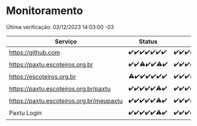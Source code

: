 # Monitoramento

Última verificação: 03/12/2023 14:03:00 -03

|Serviço|Status|Últimas 24h|
|---|---|---|
|https://github.com|<span title="2023-11-26: OK=24">✔️</span><span title="2023-11-27: OK=24">✔️</span><span title="2023-11-28: OK=24">✔️</span><span title="2023-11-29: OK=24">✔️</span><span title="2023-11-30: OK=24">✔️</span><span title="2023-12-01: OK=24">✔️</span><span title="2023-12-02: OK=17">✔️</span>|<span title="02/12/2023 14:03:00 -03 : 200">✔️</span><span title="02/12/2023 15:06:00 -03 : 200">✔️</span><span title="02/12/2023 16:02:00 -03 : 200">✔️</span><span title="02/12/2023 17:05:00 -03 : 200">✔️</span><span title="02/12/2023 18:03:00 -03 : 200">✔️</span><span title="02/12/2023 19:03:00 -03 : 200">✔️</span><span title="02/12/2023 20:04:00 -03 : 200">✔️</span><span title="02/12/2023 21:33:00 -03 : 200">✔️</span><span title="02/12/2023 22:51:00 -03 : 200">✔️</span><span title="02/12/2023 23:21:00 -03 : 200">✔️</span><span title="03/12/2023 00:06:00 -03 : 200">✔️</span><span title="03/12/2023 01:07:00 -03 : 200">✔️</span><span title="03/12/2023 02:05:00 -03 : 200">✔️</span><span title="03/12/2023 03:07:00 -03 : 200">✔️</span><span title="03/12/2023 04:04:00 -03 : 200">✔️</span><span title="03/12/2023 05:07:00 -03 : 200">✔️</span><span title="03/12/2023 06:04:00 -03 : 200">✔️</span><span title="03/12/2023 07:05:00 -03 : 200">✔️</span><span title="03/12/2023 08:03:00 -03 : 200">✔️</span><span title="03/12/2023 09:10:00 -03 : 200">✔️</span><span title="03/12/2023 10:06:00 -03 : 200">✔️</span><span title="03/12/2023 11:03:00 -03 : 200">✔️</span><span title="03/12/2023 12:04:00 -03 : 200">✔️</span><span title="03/12/2023 13:06:00 -03 : 200">✔️</span><span title="03/12/2023 14:03:00 -03 : 200">✔️</span>|
|https://paxtu.escoteiros.org.br|<span title="2023-11-26: OK=24">✔️</span><span title="2023-11-27: OK=24">✔️</span><span title="2023-11-28: OK=23, Falhas=1">⚠️</span><span title="2023-11-29: OK=24">✔️</span><span title="2023-11-30: OK=24">✔️</span><span title="2023-12-01: OK=23, Falhas=1">⚠️</span><span title="2023-12-02: OK=17">✔️</span>|<span title="02/12/2023 14:03:00 -03 : 200">✔️</span><span title="02/12/2023 15:06:00 -03 : 200">✔️</span><span title="02/12/2023 16:02:00 -03 : 200">✔️</span><span title="02/12/2023 17:05:00 -03 : 200">✔️</span><span title="02/12/2023 18:03:00 -03 : 200">✔️</span><span title="02/12/2023 19:03:00 -03 : 200">✔️</span><span title="02/12/2023 20:04:00 -03 : 200">✔️</span><span title="02/12/2023 21:33:00 -03 : 200">✔️</span><span title="02/12/2023 22:51:00 -03 : 200">✔️</span><span title="02/12/2023 23:21:00 -03 : 200">✔️</span><span title="03/12/2023 00:06:00 -03 : 200">✔️</span><span title="03/12/2023 01:07:00 -03 : 200">✔️</span><span title="03/12/2023 02:05:00 -03 : 200">✔️</span><span title="03/12/2023 03:07:00 -03 : 200">✔️</span><span title="03/12/2023 04:04:00 -03 : 200">✔️</span><span title="03/12/2023 05:07:00 -03 : 200">✔️</span><span title="03/12/2023 06:04:00 -03 : 200">✔️</span><span title="03/12/2023 07:05:00 -03 : 200">✔️</span><span title="03/12/2023 08:03:00 -03 : 200">✔️</span><span title="03/12/2023 09:10:00 -03 : 200">✔️</span><span title="03/12/2023 10:06:00 -03 : 200">✔️</span><span title="03/12/2023 11:03:00 -03 : 200">✔️</span><span title="03/12/2023 12:04:00 -03 : 200">✔️</span><span title="03/12/2023 13:06:00 -03 : 200">✔️</span><span title="03/12/2023 14:03:00 -03 : 200">✔️</span>|
|https://escoteiros.org.br|<span title="2023-11-26: OK=23, Falhas=1">⚠️</span><span title="2023-11-27: OK=24">✔️</span><span title="2023-11-28: OK=24">✔️</span><span title="2023-11-29: OK=24">✔️</span><span title="2023-11-30: OK=24">✔️</span><span title="2023-12-01: OK=24">✔️</span><span title="2023-12-02: OK=17">✔️</span>|<span title="02/12/2023 14:03:00 -03 : 200">✔️</span><span title="02/12/2023 15:06:00 -03 : 200">✔️</span><span title="02/12/2023 16:02:00 -03 : 200">✔️</span><span title="02/12/2023 17:05:00 -03 : 200">✔️</span><span title="02/12/2023 18:03:00 -03 : 200">✔️</span><span title="02/12/2023 19:03:00 -03 : 200">✔️</span><span title="02/12/2023 20:04:00 -03 : 200">✔️</span><span title="02/12/2023 21:33:00 -03 : 200">✔️</span><span title="02/12/2023 22:51:00 -03 : 200">✔️</span><span title="02/12/2023 23:21:00 -03 : 200">✔️</span><span title="03/12/2023 00:06:00 -03 : 200">✔️</span><span title="03/12/2023 01:07:00 -03 : 200">✔️</span><span title="03/12/2023 02:05:00 -03 : 200">✔️</span><span title="03/12/2023 03:07:00 -03 : 200">✔️</span><span title="03/12/2023 04:04:00 -03 : 200">✔️</span><span title="03/12/2023 05:07:00 -03 : 200">✔️</span><span title="03/12/2023 06:04:00 -03 : 200">✔️</span><span title="03/12/2023 07:05:00 -03 : 200">✔️</span><span title="03/12/2023 08:03:00 -03 : 200">✔️</span><span title="03/12/2023 09:10:00 -03 : 200">✔️</span><span title="03/12/2023 10:06:00 -03 : 200">✔️</span><span title="03/12/2023 11:03:00 -03 : 200">✔️</span><span title="03/12/2023 12:04:00 -03 : 200">✔️</span><span title="03/12/2023 13:06:00 -03 : 200">✔️</span><span title="03/12/2023 14:03:00 -03 : 200">✔️</span>|
|https://paxtu.escoteiros.org.br/paxtu|<span title="2023-11-26: OK=24">✔️</span><span title="2023-11-27: OK=24">✔️</span><span title="2023-11-28: OK=24">✔️</span><span title="2023-11-29: OK=24">✔️</span><span title="2023-11-30: OK=24">✔️</span><span title="2023-12-01: OK=23, Falhas=1">⚠️</span><span title="2023-12-02: OK=17">✔️</span>|<span title="02/12/2023 14:03:00 -03 : 200">✔️</span><span title="02/12/2023 15:06:00 -03 : 200">✔️</span><span title="02/12/2023 16:02:00 -03 : 200">✔️</span><span title="02/12/2023 17:05:00 -03 : 200">✔️</span><span title="02/12/2023 18:03:00 -03 : 200">✔️</span><span title="02/12/2023 19:03:00 -03 : 200">✔️</span><span title="02/12/2023 20:04:00 -03 : 200">✔️</span><span title="02/12/2023 21:33:00 -03 : 200">✔️</span><span title="02/12/2023 22:51:00 -03 : 200">✔️</span><span title="02/12/2023 23:21:00 -03 : 200">✔️</span><span title="03/12/2023 00:06:00 -03 : 200">✔️</span><span title="03/12/2023 01:07:00 -03 : 200">✔️</span><span title="03/12/2023 02:05:00 -03 : 200">✔️</span><span title="03/12/2023 03:07:00 -03 : 200">✔️</span><span title="03/12/2023 04:04:00 -03 : 200">✔️</span><span title="03/12/2023 05:07:00 -03 : 200">✔️</span><span title="03/12/2023 06:04:00 -03 : 200">✔️</span><span title="03/12/2023 07:05:00 -03 : 200">✔️</span><span title="03/12/2023 08:03:00 -03 : 200">✔️</span><span title="03/12/2023 09:10:00 -03 : 200">✔️</span><span title="03/12/2023 10:06:00 -03 : 200">✔️</span><span title="03/12/2023 11:03:00 -03 : 200">✔️</span><span title="03/12/2023 12:04:00 -03 : 200">✔️</span><span title="03/12/2023 13:06:00 -03 : 200">✔️</span><span title="03/12/2023 14:03:00 -03 : 200">✔️</span>|
|https://paxtu.escoteiros.org.br/meupaxtu|<span title="2023-11-26: OK=24">✔️</span><span title="2023-11-27: OK=24">✔️</span><span title="2023-11-28: OK=24">✔️</span><span title="2023-11-29: OK=24">✔️</span><span title="2023-11-30: OK=24">✔️</span><span title="2023-12-01: OK=23, Falhas=1">⚠️</span><span title="2023-12-02: OK=17">✔️</span>|<span title="02/12/2023 14:03:00 -03 : 200">✔️</span><span title="02/12/2023 15:06:00 -03 : 200">✔️</span><span title="02/12/2023 16:02:00 -03 : 200">✔️</span><span title="02/12/2023 17:05:00 -03 : 200">✔️</span><span title="02/12/2023 18:03:00 -03 : 200">✔️</span><span title="02/12/2023 19:03:00 -03 : 200">✔️</span><span title="02/12/2023 20:04:00 -03 : 200">✔️</span><span title="02/12/2023 21:33:00 -03 : 200">✔️</span><span title="02/12/2023 22:51:00 -03 : 200">✔️</span><span title="02/12/2023 23:21:00 -03 : 200">✔️</span><span title="03/12/2023 00:06:00 -03 : 200">✔️</span><span title="03/12/2023 01:07:00 -03 : 200">✔️</span><span title="03/12/2023 02:05:00 -03 : 200">✔️</span><span title="03/12/2023 03:07:00 -03 : 200">✔️</span><span title="03/12/2023 04:04:00 -03 : 200">✔️</span><span title="03/12/2023 05:07:00 -03 : 200">✔️</span><span title="03/12/2023 06:04:00 -03 : 200">✔️</span><span title="03/12/2023 07:05:00 -03 : 200">✔️</span><span title="03/12/2023 08:03:00 -03 : 200">✔️</span><span title="03/12/2023 09:10:00 -03 : 200">✔️</span><span title="03/12/2023 10:06:00 -03 : 200">✔️</span><span title="03/12/2023 11:03:00 -03 : 200">✔️</span><span title="03/12/2023 12:04:00 -03 : 200">✔️</span><span title="03/12/2023 13:06:00 -03 : 200">✔️</span><span title="03/12/2023 14:03:00 -03 : 200">✔️</span>|
|Paxtu Login|<span title="2023-11-26: OK=24">✔️</span><span title="2023-11-27: OK=24">✔️</span><span title="2023-11-28: OK=24">✔️</span><span title="2023-11-29: OK=24">✔️</span><span title="2023-11-30: OK=24">✔️</span><span title="2023-12-01: OK=23, Falhas=1">⚠️</span><span title="2023-12-02: OK=17">✔️</span>|<span title="02/12/2023 14:03:00 -03 : 200">✔️</span><span title="02/12/2023 15:06:00 -03 : 200">✔️</span><span title="02/12/2023 16:02:00 -03 : 200">✔️</span><span title="02/12/2023 17:05:00 -03 : 200">✔️</span><span title="02/12/2023 18:03:00 -03 : 200">✔️</span><span title="02/12/2023 19:03:00 -03 : 200">✔️</span><span title="02/12/2023 20:04:00 -03 : 200">✔️</span><span title="02/12/2023 21:33:00 -03 : 200">✔️</span><span title="02/12/2023 22:51:00 -03 : 200">✔️</span><span title="02/12/2023 23:21:00 -03 : 200">✔️</span><span title="03/12/2023 00:06:00 -03 : 200">✔️</span><span title="03/12/2023 01:07:00 -03 : 200">✔️</span><span title="03/12/2023 02:05:00 -03 : 200">✔️</span><span title="03/12/2023 03:07:00 -03 : 200">✔️</span><span title="03/12/2023 04:04:00 -03 : 200">✔️</span><span title="03/12/2023 05:07:00 -03 : 200">✔️</span><span title="03/12/2023 06:04:00 -03 : 200">✔️</span><span title="03/12/2023 07:05:00 -03 : 200">✔️</span><span title="03/12/2023 08:03:00 -03 : 200">✔️</span><span title="03/12/2023 09:10:00 -03 : 200">✔️</span><span title="03/12/2023 10:06:00 -03 : 200">✔️</span><span title="03/12/2023 11:03:00 -03 : 200">✔️</span><span title="03/12/2023 12:04:00 -03 : 200">✔️</span><span title="03/12/2023 13:07:00 -03 : 200">✔️</span><span title="03/12/2023 14:03:00 -03 : 200">✔️</span>|
